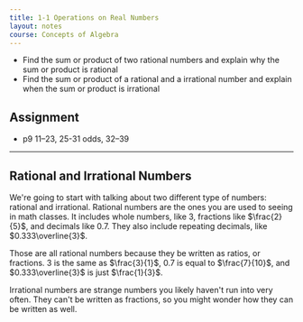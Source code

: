 ```yaml
---
title: 1-1 Operations on Real Numbers
layout: notes
course: Concepts of Algebra
---
```


- Find the sum or product of two rational numbers and explain why the sum or product is rational
- Find the sum or product of a rational and a irrational number and explain when the sum or product is irrational

## Assignment

- p9 11–23, 25-31 odds, 32–39

---

## Rational and Irrational Numbers

We're going to start with talking about two different type of numbers: rational and irrational. Rational numbers are the ones you are used to seeing in math classes. It includes whole numbers, like $3$, fractions like $\frac{2}{5}$, and decimals like $0.7$. They also include repeating decimals, like $0.333\overline{3}$.

Those are all rational numbers because they be written as ratios, or fractions. $3$ is the same as $\frac{3}{1}$, $0.7$ is equal to $\frac{7}{10}$, and $0.333\overline{3}$ is just $\frac{1}{3}$.

Irrational numbers are strange numbers you likely haven't run into very often. They can't be written as fractions, so you might wonder how they can be written as well.